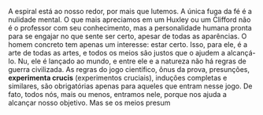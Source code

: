 A espiral está ao nosso redor, por mais que lutemos. A única fuga da fé é a nulidade mental. O que mais apreciamos em um Huxley ou um Clifford não é o professor com seu conhecimento, mas a personalidade humana pronta para se engajar no que sente ser certo, apesar de todas as aparências. O homem concreto tem apenas um interesse: estar certo. Isso, para ele, é a arte de todas as artes, e todos os meios são justos que o ajudem a alcançá-lo. Nu, ele é lançado ao mundo, e entre ele e a natureza não há regras de guerra civilizada. As regras do jogo científico, ônus da prova, presunções, **experimenta crucis** (experimentos cruciais), induções completas e similares, são obrigatórias apenas para aqueles que entram nesse jogo. De fato, todos nós, mais ou menos, entramos nele, porque nos ajuda a alcançar nosso objetivo. Mas se os meios presum